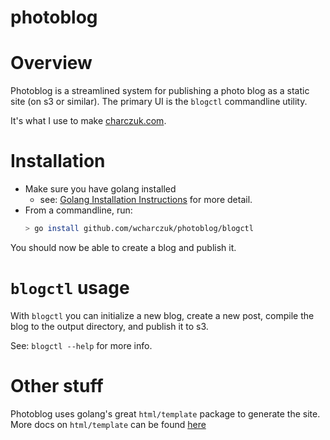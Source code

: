 photoblog
=========

# Overview

Photoblog is a streamlined system for publishing a photo blog as a static site (on s3 or similar). The primary UI is the `blogctl` commandline utility.

It's what I use to make [charczuk.com](http://www.charczuk.com).

# Installation

* Make sure you have golang installed
	- see: [Golang Installation Instructions](https://golang.org/doc/install) for more detail.
* From a commandline, run:
	```bash
	> go install github.com/wcharczuk/photoblog/blogctl
	```

You should now be able to create a blog and publish it.

# `blogctl` usage

With `blogctl` you can initialize a new blog, create a new post, compile the blog to the output directory, and publish it to s3.

See: `blogctl --help` for more info.

# Other stuff

Photoblog uses golang's great `html/template` package to generate the site. More docs on `html/template` can be found [here](https://godoc.org/html/template)
